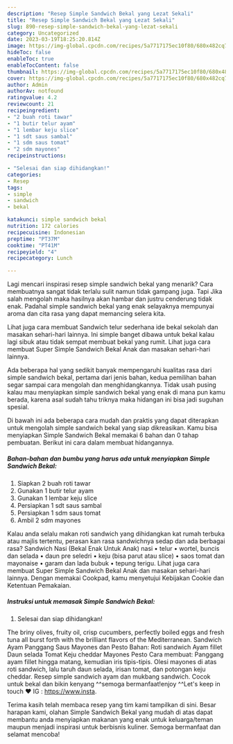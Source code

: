 ```yaml
---
description: "Resep Simple Sandwich Bekal yang Lezat Sekali"
title: "Resep Simple Sandwich Bekal yang Lezat Sekali"
slug: 890-resep-simple-sandwich-bekal-yang-lezat-sekali
category: Uncategorized
date: 2023-03-19T18:25:20.814Z
image: https://img-global.cpcdn.com/recipes/5a7717175ec10f80/680x482cq70/simple-sandwich-bekal-foto-resep-utama.jpg
hideToc: false
enableToc: true
enableTocContent: false
thumbnail: https://img-global.cpcdn.com/recipes/5a7717175ec10f80/680x482cq70/simple-sandwich-bekal-foto-resep-utama.jpg
cover: https://img-global.cpcdn.com/recipes/5a7717175ec10f80/680x482cq70/simple-sandwich-bekal-foto-resep-utama.jpg
author: Admin
authorAv: notfound
ratingvalue: 4.2
reviewcount: 21
recipeingredient:
- "2 buah roti tawar"
- "1 butir telur ayam"
- "1 lembar keju slice"
- "1 sdt saus sambal"
- "1 sdm saus tomat"
- "2 sdm mayones"
recipeinstructions:

- "Selesai dan siap dihidangkan!"
categories:
- Resep
tags:
- simple
- sandwich
- bekal

katakunci: simple sandwich bekal 
nutrition: 172 calories
recipecuisine: Indonesian
preptime: "PT37M"
cooktime: "PT41M"
recipeyield: "4"
recipecategory: Lunch

---
```



Lagi mencari inspirasi resep simple sandwich bekal yang menarik? Cara membuatnya sangat tidak terlalu sulit namun tidak gampang juga. Tapi Jika salah mengolah maka hasilnya akan hambar dan justru cenderung tidak enak. Padahal simple sandwich bekal yang enak selayaknya mempunyai aroma dan cita rasa yang dapat memancing selera kita.


Lihat juga cara membuat Sandwich telur sederhana ide bekal sekolah dan masakan sehari-hari lainnya. Ini simple banget dibawa untuk bekal kalau lagi sibuk atau tidak sempat membuat bekal yang rumit. Lihat juga cara membuat Super Simple Sandwich Bekal Anak dan masakan sehari-hari lainnya.

Ada beberapa hal yang sedikit banyak mempengaruhi kualitas rasa dari simple sandwich bekal, pertama dari jenis bahan, kedua pemilihan bahan segar sampai cara mengolah dan menghidangkannya. Tidak usah pusing kalau mau menyiapkan simple sandwich bekal yang enak di mana pun kamu berada, karena asal sudah tahu triknya maka hidangan ini bisa jadi suguhan spesial.


Di bawah ini ada beberapa cara mudah dan praktis yang dapat diterapkan untuk mengolah simple sandwich bekal yang siap dikreasikan. Kamu bisa menyiapkan Simple Sandwich Bekal memakai 6 bahan dan 0 tahap pembuatan. Berikut ini cara dalam membuat hidangannya.

<!--inarticleads1-->

##### Bahan-bahan dan bumbu yang harus ada untuk menyiapkan Simple Sandwich Bekal:

1. Siapkan 2 buah roti tawar
1. Gunakan 1 butir telur ayam
1. Gunakan 1 lembar keju slice
1. Persiapkan 1 sdt saus sambal
1. Persiapkan 1 sdm saus tomat
1. Ambil 2 sdm mayones


Kalau anda selalu makan roti sandwich yang dihidangkan kat rumah terbuka atau majlis tertentu, perasan kan rasa sandwichnya sedap dan ada berbagai rasa? Sandwich Nasi (Bekal Enak Untuk Anak) nasi • telur • wortel, buncis dan selada • daun pre seledri • keju (bisa parut atau slice) • saos tomat dan mayonaise • garam dan lada bubuk • tepung terigu. Lihat juga cara membuat Super Simple Sandwich Bekal Anak dan masakan sehari-hari lainnya. Dengan memakai Cookpad, kamu menyetujui Kebijakan Cookie dan Ketentuan Pemakaian. 

<!--inarticleads2-->

##### Instruksi untuk memasak Simple Sandwich Bekal:


1. Selesai dan siap dihidangkan!

The briny olives, fruity oil, crisp cucumbers, perfectly boiled eggs and fresh tuna all burst forth with the brilliant flavors of the Mediterranean. Sandwich Ayam Panggang Saus Mayones dan Pesto Bahan: Roti sandwich Ayam fillet Daun selada Tomat Keju cheddar Mayones Pesto Cara membuat: Panggang ayam fillet hingga matang, kemudian iris tipis-tipis. Olesi mayones di atas roti sandwich, lalu taruh daun selada, irisan tomat, dan potongan keju cheddar. Resep simple sandwich ayam dan mukbang sandwich. Cocok untuk bekal dan bikin kenyang ^^semoga bermanfaat!enjoy ^^Let&#39;s keep in touch ♥ IG : https://www.insta. 

Terima kasih telah membaca resep yang tim kami tampilkan di sini. Besar harapan kami, olahan Simple Sandwich Bekal yang mudah di atas dapat membantu anda menyiapkan makanan yang enak untuk keluarga/teman maupun menjadi inspirasi untuk berbisnis kuliner. Semoga bermanfaat dan selamat mencoba!
